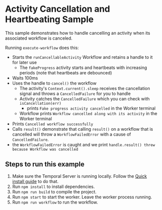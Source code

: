 # Activity Cancellation and Heartbeating Sample

This sample demonstrates how to handle cancelling an activity when its associated workflow is canceled.

Running `execute-workflow` does this:

- Starts the `runCancellableActivity` Workflow and retains a handle to it for later use
  - The `fakeProgress` activity starts and heartbeats with increasing periods (note that heartbeats are debounced)
- Waits 100ms
- Uses the handle to `cancel()` the workflow
  - The activity's `Context.current().sleep` receives the cancellation signal and throws a `CancelledFailure` for you to handle
  - Activity catches the `CancelledFailure` which you can check with `isCancellation(err)`
    - prints `Fake progress activity cancelled` in the Worker terminal
  - Workflow prints `Workflow cancelled along with its activity` in the Worker terminal
- Prints `Cancelled workflow successfully`
- Calls `result()` demonstrate that calling `result()` on a workflow that is cancelled will throw a `WorkflowFailedError`
  with a cause of `CancelledFailure`.
- the `WorkflowFailedError` is caught and we print `handle.result() threw because Workflow was cancelled`

## Steps to run this example

1. Make sure the Temporal Server is running locally. Follow the [Quick install guide](https://docs.temporal.io/docs/server/quick-install) to do that.
2. Run `npm install` to install dependencies.
3. Run `npm run build` to compile the project.
4. Run `npm start` to start the worker. Leave the worker process running.
5. Run `npm run workflow` to run the workflow.
